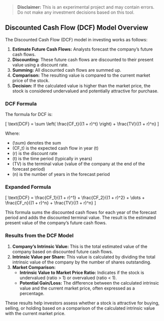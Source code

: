 > **Disclaimer:** This is an experimental project and may contain errors. Do not make any investment decisions based on this tool.

## Discounted Cash Flow (DCF) Model Overview

The Discounted Cash Flow (DCF) model in investing works as follows:

1. **Estimate Future Cash Flows:** Analysts forecast the company’s future cash flows.
2. **Discounting:** These future cash flows are discounted to their present value using a discount rate.
3. **Summing:** All discounted cash flows are summed up.
4. **Comparison:** The resulting value is compared to the current market price of the stock.
5. **Decision:** If the calculated value is higher than the market price, the stock is considered undervalued and potentially attractive for purchase.

### DCF Formula

The formula for DCF is:

\[
\text{DCF} = \sum \left( \frac{CF_t}{(1 + r)^t} \right) + \frac{TV}{(1 + r)^n}
\]

Where:
- \(\sum\) denotes the sum
- \(CF_t\) is the expected cash flow in year \(t\)
- \(r\) is the discount rate
- \(t\) is the time period (typically in years)
- \(TV\) is the terminal value (value of the company at the end of the forecast period)
- \(n\) is the number of years in the forecast period

### Expanded Formula

\[
\text{DCF} = \frac{CF_1}{(1 + r)^1} + \frac{CF_2}{(1 + r)^2} + \dots + \frac{CF_n}{(1 + r)^n} + \frac{TV}{(1 + r)^n}
\]

This formula sums the discounted cash flows for each year of the forecast period and adds the discounted terminal value. The result is the estimated present value of the company’s future cash flows.

### Results from the DCF Model

1. **Company’s Intrinsic Value:** This is the total estimated value of the company based on discounted future cash flows.
2. **Intrinsic Value per Share:** This value is calculated by dividing the total intrinsic value of the company by the number of shares outstanding.
3. **Market Comparison:**
   - **Intrinsic Value to Market Price Ratio:** Indicates if the stock is undervalued (ratio > 1) or overvalued (ratio < 1).
   - **Potential Gain/Loss:** The difference between the calculated intrinsic value and the current market price, often expressed as a percentage.

These results help investors assess whether a stock is attractive for buying, selling, or holding based on a comparison of the calculated intrinsic value with the current market price.
